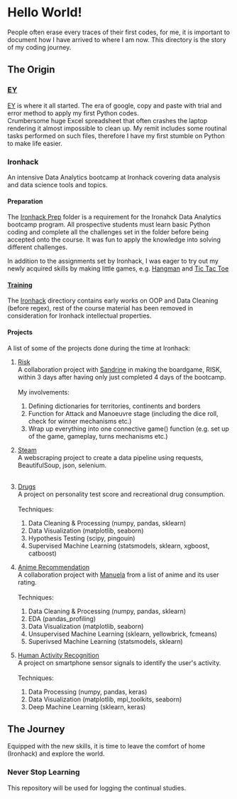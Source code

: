 # Hello World!
People often erase every traces of their first codes, for me, it is important to document how I have arrived to where I am now. This directory is the story of my coding journey.

## The Origin
### [EY](./01%20-%20EY)
[EY](./01%20-%20EY) is where it all started. The era of google, copy and paste with trial and error method to apply my first Python codes.<br>
Crumbersome huge Excel spreadsheet that often crashes the laptop rendering it almost impossible to clean up. My remit includes some routinal tasks performed on such files, therefore I have my first stumble on Python to make life easier.

### Ironhack
An intensive Data Analytics bootcamp at Ironhack covering data analysis and data science tools and topics.<p>

#### Preparation
The [Ironhack Prep](./02%20-%20Ironhack%20Prep) folder is a requirement for the Ironahck Data Analytics bootcamp program. All prospective students must learn basic Python coding and complete all the challenges set in the folder before being accepted onto the course. It was fun to apply the knowledge into solving different challenges.<p>

In addition to the assignments set by Ironhack, I was eager to try out my newly acquired skills by making little games, e.g. [Hangman](./02%20-%20Ironhack%20Prep/01%20Hangman.ipynb) and [Tic Tac Toe](./02%20-%20Ironhack%20Prep/02%20Tic%20Tac%20Toe.ipynb)<p>

#### [Training](./03%20-%20Ironhack)
The [Ironhack](./03%20-%20Ironhack) directiory contains early works on OOP and Data Cleaning (before regex), rest of the course material has been removed in consideration for Ironhack intellectual properties.

#### Projects
A list of some of the projects done during the time at Ironhack:
1. [Risk](https://github.com/nclee17/Ironhack_Project1_RISK)<br>
A collaboration project with [Sandrine](https://github.com/srosamont) in making the boardgame, RISK, within 3 days after having only just completed 4 days of the bootcamp.<br><br>
My involvements: 
    1. Defining dictionaries for territories, continents and borders
    2. Function for Attack and Manoeuvre stage (including the dice roll, check for winner mechanisms etc.)
    3. Wrap up everything into one connective game() function (e.g. set up of the game, gameplay, turns mechanisms etc.)

2. [Steam](./03%20-%20Ironhack/03%20Steam%20(Web%20Scraping).ipynb)<br>
A webscraping project to create a data pipeline using requests, BeautifulSoup, json, selenium. <br> <br>

3. [Drugs](https://github.com/nclee17/Drugs)<br>
A project on personality test score and recreational drug consumption.<br> <br>
Techniques:
    1. Data Cleaning & Processing (numpy, pandas, sklearn)
    2. Data Visualization (matplotlib, seaborn)
    3. Hypothesis Testing (scipy, pingouin)
    4. Supervised Machine Learning (statsmodels, sklearn, xgboost, catboost)

4. [Anime Recommendation](https://github.com/BuenofM/Machine-Learning-Anime-Recommendation)<br>
A collaboration project with [Manuela](https://github.com/BuenofM) from a list of anime and its user rating. <br><br>
Techniques:
    1. Data Cleaning & Processing (numpy, pandas, sklearn)
    2. EDA (pandas_profiling)
    3. Data Visualization (matplotlib, seaborn)
    4. Unsupervised Machine Learning (sklearn, yellowbrick, fcmeans)
    5. Superivsed Machine Learning (statsmodels, sklearn)

5. [Human Activity Recognition](https://github.com/nclee17/Human-Activity-Recognition)<br>
A project on smartphone sensor signals to identify the user's activity.<br><br>
Techniques:
    1. Data Processing (numpy, pandas, keras)
    2. Data Visualization (matplotlib, mpl_toolkits, seaborn)
    3. Deep Machine Learning (sklearn, keras)

## The Journey
Equipped with the new skills, it is time to leave the comfort of home (Ironhack) and explore the world.

### Never Stop Learning
This repository will be used for logging the continual studies.
